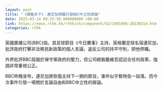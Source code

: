 ```yaml
---
layout: post
title: "《環看天下》：連尼加停職引發BBC中立性辯論"
date: 2023-03-14 09:25:58.000000000 +08:00
link: https://news.rthk.hk/rthk/ch/component/k2/1691868-20230314.htm
categories: rthk
---
```


英國廣播公司(BBC)指，其足球節目《今日賽事》主持，英格蘭足球名宿連尼加，批評政府打擊非法移民新政策的個人言論，違反公司的持平守則，把他停職。

外界批評BBC屈服於保守黨政府的壓力，但公司總裁戴維否認迎合任何政黨，強調非常重視公正。

BBC昨晚宣布，連尼加將恢復主持下一期的節目，事件似乎暫時告一段落。而今次事件引發一場關於言論自由和BBC中立性的辯論。
